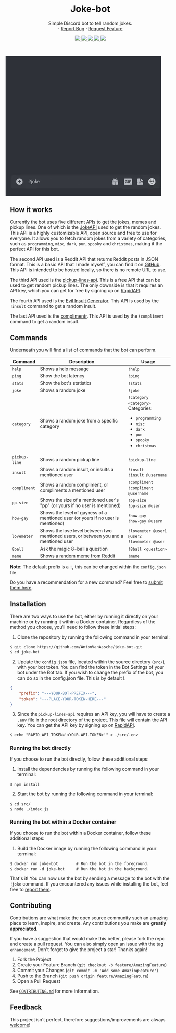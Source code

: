 <div align="center">
    <h1>
        Joke-bot
    </h1>
    <p align="center">
        Simple Discord bot to tell random jokes.
        <br/>
        <strong>·</strong>
        <a href="https://github.com/AntonVanAssche/joke-bot/issues">Report Bug</a>
        <strong>·</strong>
        <a href="https://github.com/AntonVanAssche/joke-bot/issues">Request Feature</a>
    </p>
    <p align="center">
        <a href="https://github.com/AntonVanAssche/joke-bot/graphs/contributors">
            <img src="https://img.shields.io/github/contributors/AntonVanAssche/joke-bot.svg?style=for-the-badge">
        </a>
        <a href="https://github.com/AntonVanAssche/joke-bot/network/members">
            <img src="https://img.shields.io/github/forks/AntonVanAssche/joke-bot.svg?style=for-the-badge">
        </a>
        <a href="https://github.com/AntonVanAssche/AntonVanAssche/joke-bot">
            <img src="https://img.shields.io/github/stars/AntonVanAssche/joke-bot.svg?style=for-the-badge">
        </a>
        <a href="https://github.com/AntonVanAssche/AntonVanAssche/joke-bot">
            <img src="https://img.shields.io/github/issues/AntonVanAssche/joke-bot.svg?style=for-the-badge">
        </a>
        <a href="https://github.com/AntonVanAssche/joke-bot/blob/master/LICENSE.md">
            <img src="https://img.shields.io/github/license/AntonVanAssche/joke-bot.svg?style=for-the-badge">
        </a>
    </p>
</div>

<img src="assets/preview.gif" alt="preview" align="right" style="padding: 30px;">

## How it works

Currently the bot uses five different APIs to get the jokes, memes and pickup lines.
One of which is the [JokeAPI](https://jokeapi.dev/) used to get the random jokes.
This API is a highly customizable API, open source and free to use for everyone.
It allows you to fetch random jokes from a variety of categories, such as `programming`, `misc`, `dark`, `pun`, `spooky` and `christmas`, making it the perfect API for this bot.

The second API used is a Reddit API that returns Reddit posts in JSON format.
This is a basic API that I made myself, you can find it on [GitHub](https://github.com/AntonVanAssche/RedditAPI). This API is intended to be hosted locally, so there is no remote URL to use.

The third API used is the [pickup-lines-api](https://rapidapi.com/sfehqlfsau/api/pickup-lines-api/). This is a free API that can be used to get random pickup lines.
The only downside is that it requires an API key, which you can get for free by signing up on [RapidAPI](https://rapidapi.com/).

The fourth API used is the [Evil Insult Generator](https://evilinsult.com/api/). This API is used by the `!insult` command to get a random insult.

The last API used is the [complimentr](https://complimentr.com/api). This API is used by the `!compliment` command to get a random insult.

## Commands

Underneath you will find a list of commands that the bot can perform.

| Command       | Description                                                                           | Usage                                                                                                                                                                                                                        |
| ------------- | ------------------------------------------------------------------------------------- | ---------------------------------------------------------------------------------------------------------------------------------------------------------------------------------------------------------------------------- |
| `help`        | Shows a help message                                                                  | `!help`                                                                                                                                                                                                                      |
| `ping`        | Show the bot latency                                                                  | `!ping`                                                                                                                                                                                                                      |
| `stats`       | Show the bot's statistics                                                             | `!stats`                                                                                                                                                                                                                     |
| `joke`        | Shows a random joke                                                                   | `!joke`                                                                                                                                                                                                                      |
| `category`    | Shows a random joke from a specific category                                          | `!category <category>`<br> Categories:<br><ul><li><code>programming</code></li><li><code>misc</code></li><li><code>dark</code></li><li><code>pun</code></li><li><code>spooky</code></li><li><code>christmas</code></li></ul> |
| `pickup-line` | Shows a random pickup line                                                            | `!pickup-line`                                                                                                                                                                                                               |
| `insult`      | Shows a random insult, or insults a mentioned user                                    | `!insult`<br> `!insult @username`                                                                                                                                                                                            |
| `compliment`      | Shows a random compliment, or compliments a mentioned user                                    | `!compliment`<br> `!compliment @username`                                                                                                                                                                                            |
| `pp-size`     | Shows the size of a mentioned user's "pp" (or yours if no user is mentioned)          | `!pp-size`<br> `!pp-size @user`                                                                                                                                                                                              |
| `how-gay`     | Shows the level of gayness of a mentioned user (or yours if no user is mentioned)     | `!how-gay`<br> `!how-gay @usern`                                                                                                                                                                                             |
| `lovemeter`   | Shows the love level between two mentioned users, or between you and a mentioned user | `!lovemeter @user1 @user2`<br> `!lovemeter @user`                                                                                                                                                                            |
| `8ball`       | Ask the magic 8-ball a question                                                       | `!8ball <question>`                                                                                                                                                                                                          |
| `meme`        | Shows a random meme from Reddit                                                       | `!meme`                                                                                                                                                                                                                      |

**Note**: The default prefix is a `!`, this can be changed within the `config.json` file.

Do you have a recommendation for a new command? Feel free to [submit them here](https://github.com/AntonVanAssche/joke-bot/issues/new).

## Installation

There are two ways to use the bot, either by running it directly on your machine or by running it within a Docker container.
Regardless of the method you choose, you'll need to follow these initial steps:

1.  Clone the repository by running the following command in your terminal:

```console
$ git clone https://github.com/AntonVanAssche/joke-bot.git
$ cd joke-bot
```

2.  Update the `config.json` file, located within the source directory (`src/`), with your bot token. You can find the token in the Bot Settings of your bot under the Bot tab.
    If you wish to change the prefix of the bot, you can do so in the config.json file. This is by default !.

```json
{
    "prefix": "---YOUR-BOT-PREFIX---",
    "token": "---PLACE-YOUR-TOKEN-HERE---"
}
```

3.  Since the `pickup-lines-api` requires an API key, you will have to create a `.env` file in the root directory of the project.
    This file will contain the API key. You can get the API key by signing up on [RapidAPI](https://rapidapi.com/).

```console
$ echo "RAPID_API_TOKEN='<YOUR-API-TOKEN>'" > ./src/.env
```

### Running the bot directly

If you choose to run the bot directly, follow these additional steps:

1.  Install the dependencies by running the following command in your terminal:

```console
$ npm install
```

2.  Start the bot by running the following command in your terminal:

```console
$ cd src/
$ node ./index.js
```

### Running the bot within a Docker container

If you choose to run the bot within a Docker container, follow these additional steps:

1.  Build the Docker image by running the following command in your terminal:

```console
$ docker run joke-bot        # Run the bot in the foreground.
$ docker run -d joke-bot     # Run the bot in the background.
```

That's it! You can now use the bot by sending a message to the bot with the `!joke` command.
If you encountered any issues while installing the bot, feel free to [report them](https://github.com/AntonVanAssche/joke-bot/issues/new).

## Contributing

Contributions are what make the open source community such an amazing place to learn, inspire, and create. Any contributions you make are **greatly appreciated**.

If you have a suggestion that would make this better, please fork the repo and create a pull request. You can also simply open an issue with the tag `enhancement`.
Don't forget to give the project a star! Thanks again!

1. Fork the Project
2. Create your Feature Branch (`git checkout -b feature/AmazingFeature`)
3. Commit your Changes (`git commit -m 'Add some AmazingFeature'`)
4. Push to the Branch (`git push origin feature/AmazingFeature`)
5. Open a Pull Request

See [`CONTRIBUTING.md`](./CONTRIBUTING.md) for more information.

## Feedback

This project isn't perfect, therefore suggestions/improvements are always [welcome](https://github.com/AntonVanAssche/joke-bot/issues)!
